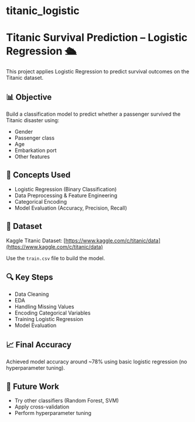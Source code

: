 # titanic_logistic
# Titanic Survival Prediction – Logistic Regression 🛳️

This project applies Logistic Regression to predict survival outcomes on the Titanic dataset.

## 📊 Objective
Build a classification model to predict whether a passenger survived the Titanic disaster using:
- Gender
- Passenger class
- Age
- Embarkation port
- Other features

## 🧠 Concepts Used
- Logistic Regression (Binary Classification)
- Data Preprocessing & Feature Engineering
- Categorical Encoding
- Model Evaluation (Accuracy, Precision, Recall)

## 📁 Dataset
Kaggle Titanic Dataset: [https://www.kaggle.com/c/titanic/data](https://www.kaggle.com/c/titanic/data)

Use the `train.csv` file to build the model.

## 🔍 Key Steps
- Data Cleaning
- EDA
- Handling Missing Values
- Encoding Categorical Variables
- Training Logistic Regression
- Model Evaluation

## 📈 Final Accuracy
Achieved model accuracy around ~78% using basic logistic regression (no hyperparameter tuning).

## 🧪 Future Work
- Try other classifiers (Random Forest, SVM)
- Apply cross-validation
- Perform hyperparameter tuning
